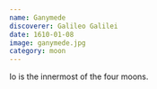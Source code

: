 ```yaml
---
name: Ganymede
discoverer: Galileo Galilei
date: 1610-01-08
image: ganymede.jpg
category: moon
---
```


Io is the innermost of the four moons.
